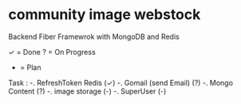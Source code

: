 # community image webstock
Backend Fiber Framewrok with MongoDB and Redis

✓ = Done
? = On Progress
- = Plan

Task : 
-. RefreshToken Redis   (✓)
-. Gomail (send Email)  (?)
-. Mongo Content        (?)
-. image storage        (-)
-. SuperUser            (-)

